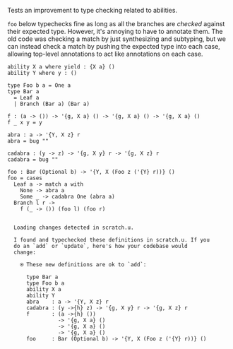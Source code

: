 
Tests an improvement to type checking related to abilities.

`foo` below typechecks fine as long as all the branches are _checked_
against their expected type. However, it's annoying to have to
annotate them. The old code was checking a match by just synthesizing
and subtyping, but we can instead check a match by pushing the
expected type into each case, allowing top-level annotations to act
like annotations on each case.

```unison
ability X a where yield : {X a} ()
ability Y where y : ()

type Foo b a = One a
type Bar a
  = Leaf a
  | Branch (Bar a) (Bar a)

f : (a -> ()) -> '{g, X a} () -> '{g, X a} () -> '{g, X a} ()
f _ x y = y

abra : a -> '{Y, X z} r
abra = bug ""

cadabra : (y -> z) -> '{g, X y} r -> '{g, X z} r
cadabra = bug ""

foo : Bar (Optional b) -> '{Y, X (Foo z ('{Y} r))} ()
foo = cases
  Leaf a -> match a with
    None -> abra a
    Some _ -> cadabra One (abra a)
  Branch l r ->
    f (_ -> ()) (foo l) (foo r)
```

```ucm

  Loading changes detected in scratch.u.

  I found and typechecked these definitions in scratch.u. If you
  do an `add` or `update`, here's how your codebase would
  change:
  
    ⍟ These new definitions are ok to `add`:
    
      type Bar a
      type Foo b a
      ability X a
      ability Y
      abra    : a -> '{Y, X z} r
      cadabra : (y ->{h} z) -> '{g, X y} r -> '{g, X z} r
      f       : (a ->{h} ())
                -> '{g, X a} ()
                -> '{g, X a} ()
                -> '{g, X a} ()
      foo     : Bar (Optional b) -> '{Y, X (Foo z ('{Y} r))} ()

```
